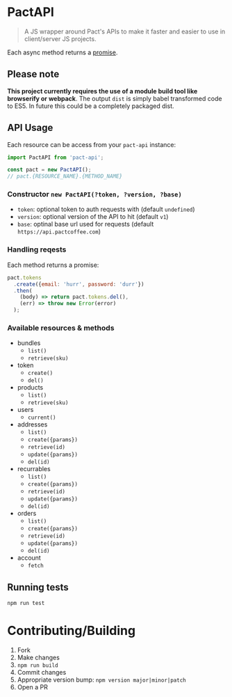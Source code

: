 PactAPI
=======

> A JS wrapper around Pact's APIs to make it faster and easier to use in client/server JS projects.

Each async method returns a [promise](http://www.html5rocks.com/en/tutorials/es6/promises/).


Please note
-----------

**This project currently requires the use of a module build tool like browserify or webpack**. The output `dist` is simply babel transformed code to ES5. In future this could be a completely packaged dist.

API Usage
---------

Each resource can be access from your `pact-api` instance:

```js
import PactAPI from 'pact-api';

const pact = new PactAPI();
// pact.{RESOURCE_NAME}.{METHOD_NAME}
```

### Constructor `new PactAPI(?token, ?version, ?base)`

- `token`: optional token to auth requests with (default `undefined`)
- `version`: optional version of the API to hit (default `v1`)
- `base`: optinal base url used for requests (default `https://api.pactcoffee.com`)

### Handling reqests

Each method returns a promise:

```js
pact.tokens
  .create({email: 'hurr', password: 'durr'})
  .then(
    (body) => return pact.tokens.del(),
    (err) => throw new Error(error)
  );
```

### Available resources & methods

- bundles
  - `list()`
  - `retrieve(sku)`
- token
  - `create()`
  - `del()`
- products
  - `list()`
  - `retrieve(sku)`
- users
  - `current()`
- addresses
  - `list()`
  - `create({params})`
  - `retrieve(id)`
  - `update({params})`
  - `del(id)`
- recurrables
  - `list()`
  - `create({params})`
  - `retrieve(id)`
  - `update({params})`
  - `del(id)`
- orders
  - `list()`
  - `create({params})`
  - `retrieve(id)`
  - `update({params})`
  - `del(id)`
- account
  - `fetch`


Running tests
-------------

`npm run test`


Contributing/Building
=====================

1. Fork
1. Make changes
1. `npm run build`
1. Commit changes
1. Appropriate version bump: `npm version major|minor|patch`
1. Open a PR
